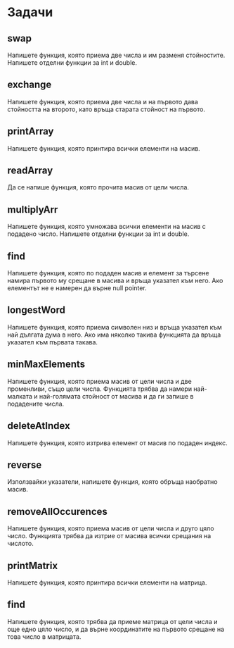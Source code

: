 # Задачи

## swap
Напишете функция, която приема две числа и им разменя стойностите. Напишете отделни функции за int и double.

## exchange
Напишете функция, която приема две числа и на първото дава стойността на второто, като връща старата стойност на първото.

## printArray
Напишете функция, която принтира всички елементи на масив.

## readArray
Да се напише функция, която прочита масив от цели числа.

## multiplyArr
Напишете функция, която умножава всички елементи на масив с подадено число. Напишете отделни функции за int и double.

## find
Напишете функция, която по подаден масив и елемент за търсене намира първото му срещане в масива и връща указател към него. Ако елементът не е намерен да върне null pointer.

## longestWord
Напишете функция, която приема символен низ и връща указател към най дългата дума в него. Ако има няколко такива функцията да връща указател към първата такава.

## minMaxElements
Напишете функция, която приема масив от цели числа и две променливи, също цели числа. Функцията трябва да намери най-малката и най-голямата стойност от масива и да ги запише в подадените числа.

## deleteAtIndex
Напишете функция, която изтрива елемент от масив по подаден индекс.

## reverse
Използвайки указатели, напишете функция, която обръща наобратно масив.

## removeAllOccurences
Напишете функция, която приема масив от цели числа и друго цяло число. Функцията трябва да изтрие от масива всички срещания на числото.

## printMatrix
Напишете функция, която принтира всички елементи на матрица.

## find
Напишете функция, която трябва да приеме матрица от цели числа и още едно цяло число, и да върне координатите на първото срещане на това число в матрицата.
